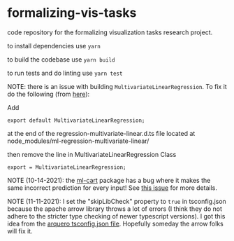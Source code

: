 # formalizing-vis-tasks
code repository for the formalizing visualization tasks research project.

to install dependencies use `yarn`

to build the codebase use `yarn build`

to run tests and do linting use `yarn test`

NOTE: there is an issue with building `MultivariateLinearRegression`. To fix it do the following (from [here](https://github.com/mljs/regression-multivariate-linear/issues/15)):

Add
```
export default MultivariateLinearRegression;
```
at the end of the regression-multivariate-linear.d.ts file located at node\_modules/ml-regression-multivariate-linear/

then remove the line in MultivariateLinearRegression Class
```
export = MultivariateLinearRegression;
```

NOTE (10-14-2021): the [ml-cart](https://github.com/mljs/decision-tree-cart) package has a bug where it makes the same incorrect prediction for every input! See [this issue](https://github.com/mljs/random-forest/issues/32) for more details.

NOTE (11-11-2021): I set the "skipLibCheck" property to `true` in tsconfig.json because the apache arrow library throws a lot of errors (I think they do not adhere to the stricter type checking of newer typescript versions). I got this idea from the [arquero tsconfig.json file](https://github.com/uwdata/arquero/blob/master/tsconfig.json). Hopefully someday the arrow folks will fix it.
